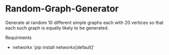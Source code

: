 # Random-Graph-Generator

Generate at random 10 different simple graphs each with 20 vertices so that each such graph is equally likely to be generated.

Requirments
- networkx 'pip install networkx[default]'

